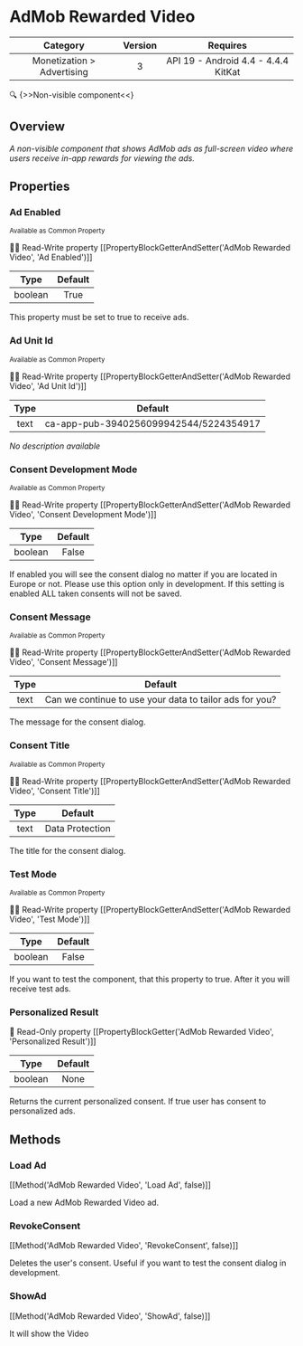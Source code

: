 # AdMob Rewarded Video

| Category | Version | Requires |
|:--------:|:-------:|:--------:|
|Monetization > Advertising|3|API 19 - Android 4.4 - 4.4.4 KitKat|

:mag: {>>Non-visible component<<}

## Overview

_A non-visible component that shows AdMob ads as full-screen video where users receive in-app rewards for viewing the ads._

## Properties

### Ad Enabled

<small>Available as Common Property</small>

:eyes::pencil: Read-Write property
[[PropertyBlockGetterAndSetter('AdMob Rewarded Video', 'Ad Enabled')]]

| Type | Default |
|:----:|:-------:|
|boolean|True|

This property must be set to true to receive ads.

### Ad Unit Id

<small>Available as Common Property</small>

:eyes::pencil: Read-Write property
[[PropertyBlockGetterAndSetter('AdMob Rewarded Video', 'Ad Unit Id')]]

| Type | Default |
|:----:|:-------:|
|text|ca-app-pub-3940256099942544/5224354917|

_No description available_

### Consent Development Mode

<small>Available as Common Property</small>

:eyes::pencil: Read-Write property
[[PropertyBlockGetterAndSetter('AdMob Rewarded Video', 'Consent Development Mode')]]

| Type | Default |
|:----:|:-------:|
|boolean|False|

If enabled you will see the consent dialog no matter if you are located in Europe or not. Please use this option only in development.  If this setting is enabled ALL taken consents will not be saved.

### Consent Message

<small>Available as Common Property</small>

:eyes::pencil: Read-Write property
[[PropertyBlockGetterAndSetter('AdMob Rewarded Video', 'Consent Message')]]

| Type | Default |
|:----:|:-------:|
|text|Can we continue to use your data to tailor ads for you?|

The message for the consent dialog.

### Consent Title

<small>Available as Common Property</small>

:eyes::pencil: Read-Write property
[[PropertyBlockGetterAndSetter('AdMob Rewarded Video', 'Consent Title')]]

| Type | Default |
|:----:|:-------:|
|text|Data Protection|

The title for the consent dialog.

### Test Mode

<small>Available as Common Property</small>

:eyes::pencil: Read-Write property
[[PropertyBlockGetterAndSetter('AdMob Rewarded Video', 'Test Mode')]]

| Type | Default |
|:----:|:-------:|
|boolean|False|

If you want to test the component, that this property to true. After it you will receive test ads.

### Personalized Result



:eyes: Read-Only property
[[PropertyBlockGetter('AdMob Rewarded Video', 'Personalized Result')]]

| Type | Default |
|:----:|:-------:|
|boolean|None|

Returns the current personalized consent. If true user has consent to personalized ads.

## Methods

### Load Ad



[[Method('AdMob Rewarded Video', 'Load Ad', false)]]

Load a new AdMob Rewarded Video ad.

### RevokeConsent



[[Method('AdMob Rewarded Video', 'RevokeConsent', false)]]

Deletes the user's consent. Useful if you want to test the consent dialog in development.

### ShowAd



[[Method('AdMob Rewarded Video', 'ShowAd', false)]]

It will show the Video
